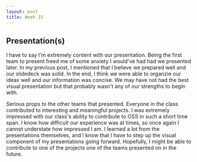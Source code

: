 ```yaml
---
layout: post
title: Week 15
---
```



## Presentation(s)

I have to say I'm extremely content with our presentation. Being the first team to present freed me of some anxiety I would've had had we presented later. In my previous post, I mentioned that I believe we prepared well and our slidedeck was solid. In the end, I think we were able to organzie our ideas well and our information was concise. We may have not had the best visual presentation but that probably wasn't any of our strengths to begin with. 

<!--more-->

Serious props to the other teams that presented. Everyone in the class contributed to interesting and meaningful projects. I was extremely impressed with our class's ability to contribute to OSS in such a short time span. I know how difficult our experience was at times, so once again I cannot understate how impressed I am. I learned a lot from the presentations themselves, and I know that I have to step up the visual component of my presentations going forward. Hopefully, I might be able to contribute to one of the projects one of the teams presented on in the future.